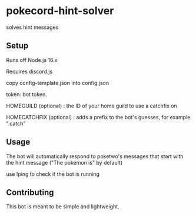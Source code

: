 # pokecord-hint-solver
solves hint messages


## Setup

Runs off Node.js 16.x

Requires discord.js

copy config-template.json into config.json

token: bot token.

HOMEGUILD (optional) : the ID of your home guild to use a catchfix on

HOMECATCHFIX (optional) : adds a prefix to the bot's guesses, for example ".catch"

## Usage
The bot will automatically respond to poketwo's messages that start with the hint message ("The pokémon is" by default)

use !ping to check if the bot is running

## Contributing
This bot is meant to be simple and lightweight.
